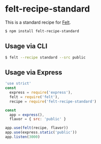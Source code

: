 # felt-recipe-standard

This is a standard recipe for [Felt](https://github.com/cognitom/felt).

```bash
$ npm install felt-recipe-standard
```

## Usage via CLI

```bash
$ felt --recipe standard --src public
```

## Usage via Express

```javascript
'use strict'
const
  express = require('express'),
  felt = require('felt'),
  recipe = require('felt-recipe-standard')

const
  app = express(),
  flavor = { src: 'public' }

app.use(felt(recipe, flavor))
app.use(express.static('public'))
app.listen(3000)
```
